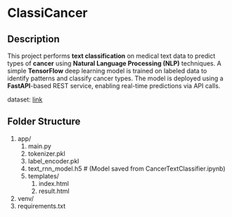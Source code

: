 # ClassiCancer

## Description

This project performs **text classification** on medical text data to predict types of **cancer** using **Natural Language Processing (NLP)** techniques. A simple **TensorFlow** deep learning model is trained on labeled data to identify patterns and classify cancer types. The model is deployed using a **FastAPI**-based REST service, enabling real-time predictions via API calls.


dataset: [link](https://www.kaggle.com/datasets/falgunipatel19/biomedical-text-publication-classification/data)

## Folder Structure
1. app/
    1. main.py
    2. tokenizer.pkl
    3. label_encoder.pkl
    4. text_rnn_model.h5      # (Model saved from CancerTextClassifier.ipynb)
    5. templates/
       1. index.html
       2. result.html
3. venv/
4. requirements.txt
